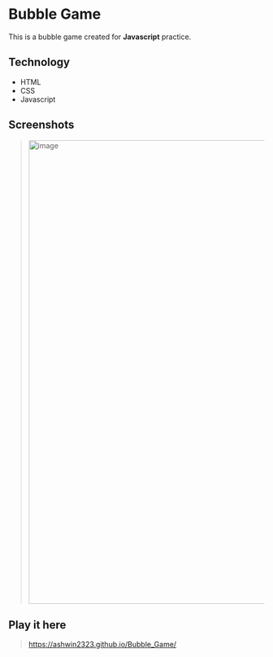 # Bubble Game
This is a bubble game created for **Javascript** practice.

## Technology
- HTML
- CSS
- Javascript

## Screenshots
> <img width="1919" height="911" alt="image" src="https://github.com/user-attachments/assets/afaf2dc8-7cc8-4cf1-9386-23a3dd446661" />

## Play it here
> https://ashwin2323.github.io/Bubble_Game/
